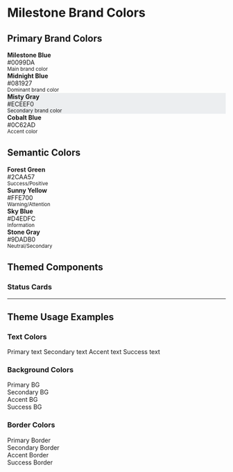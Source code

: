 # Milestone Brand Colors

<div grid="~ cols-2 gap-8">

<div>

## Primary Brand Colors

<div grid="~ cols-2 gap-4" mt-4>
  <div bg-theme-primary text-white p-4 rounded>
    <strong>Milestone Blue</strong><br>
    #0099DA<br>
    <small>Main brand color</small>
  </div>
  <div bg-theme-secondary text-white p-4 rounded>
    <strong>Midnight Blue</strong><br>
    #081927<br>
    <small>Dominant brand color</small>
  </div>
  <div style="background-color: #ECEEF0" text-black p-4 rounded border>
    <strong>Misty Gray</strong><br>
    #ECEEF0<br>
    <small>Secondary brand color</small>
  </div>
  <div bg-theme-accent text-white p-4 rounded>
    <strong>Cobalt Blue</strong><br>
    #0C62AD<br>
    <small>Accent color</small>
  </div>
</div>

## Semantic Colors

<div grid="~ cols-2 gap-4" mt-4>
  <div bg-theme-success text-white p-4 rounded>
    <strong>Forest Green</strong><br>
    #2CAA57<br>
    <small>Success/Positive</small>
  </div>
  <div bg-theme-warning text-black p-4 rounded>
    <strong>Sunny Yellow</strong><br>
    #FFE700<br>
    <small>Warning/Attention</small>
  </div>
  <div bg-theme-info text-black p-4 rounded>
    <strong>Sky Blue</strong><br>
    #D4EDFC<br>
    <small>Information</small>
  </div>
  <div bg-theme-neutral text-white p-4 rounded>
    <strong>Stone Gray</strong><br>
    #9DADB0<br>
    <small>Neutral/Secondary</small>
  </div>
</div>

</div>

<div>

## Themed Components

### Status Cards
<InfoCardV2 
  :items="[
    {
      title: 'System Online',
      semanticType: 'success',
      icon: 'i-carbon:checkmark-outline',
      description: 'All systems operational',
      features: ['99.9% uptime', 'Real-time monitoring']
    },
    {
      title: 'Warning Alert', 
      semanticType: 'warning',
      icon: 'i-carbon:warning',
      description: 'Resource usage high',
      pros: ['Auto-scaling enabled'],
      cons: ['May impact performance']
    },
    {
      title: 'Critical Error',
      semanticType: 'error', 
      icon: 'i-carbon:error',
      description: 'Service unavailable',
      cons: ['Immediate attention required']
    }
  ]"
  :columns="1"
  use-theme-colors
/>

</div>

</div>

---

## Theme Usage Examples

### Text Colors
<div flex gap-4 text-lg mb-4>
  <span class="text-theme-primary">Primary text</span>
  <span class="text-theme-secondary">Secondary text</span> 
  <span class="text-theme-accent">Accent text</span>
  <span class="text-theme-success">Success text</span>
</div>

### Background Colors
<div grid="~ cols-4 gap-2" mb-4>
  <div class="bg-theme-primary/20 p-2 rounded">Primary BG</div>
  <div class="bg-theme-secondary/20 p-2 rounded">Secondary BG</div>
  <div class="bg-theme-accent/20 p-2 rounded">Accent BG</div>
  <div class="bg-theme-success/20 p-2 rounded">Success BG</div>
</div>

### Border Colors
<div grid="~ cols-4 gap-2">
  <div class="border-2 border-theme-primary p-2 rounded">Primary Border</div>
  <div class="border-2 border-theme-secondary p-2 rounded">Secondary Border</div>
  <div class="border-2 border-theme-accent p-2 rounded">Accent Border</div>
  <div class="border-2 border-theme-success p-2 rounded">Success Border</div>
</div>